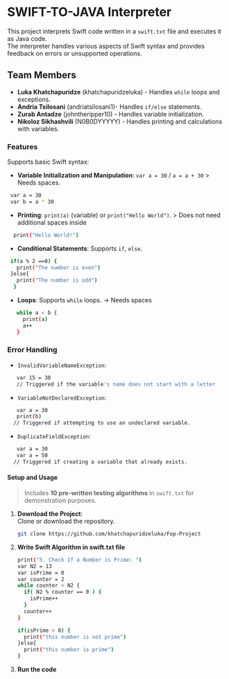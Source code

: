 # **SWIFT-TO-JAVA Interpreter**

This project interprets Swift code written in a `swift.txt` file and executes it as Java code.  
The interpreter handles various aspects of Swift syntax and provides feedback on errors or unsupported operations.

## **Team Members**
- **Luka Khatchapuridze** (khatchapuridzeluka) - Handles `while` loops and exceptions.
- **Andria Tsilosani** (andriatsilosani1)- Handles `if/else` statements.
- **Zurab Antadze** (johntheripper10) - Handles variable initialization.
- **Nikoloz Sikhashvili** (N0B0DYYYYY) - Handles printing and calculations with variables.

### **Features**
Supports basic Swift syntax:
- **Variable Initialization and Manipulation**: `var a = 30` / `a = a + 30` > Needs spaces.
 ```bash
  var a = 30
  var b = a * 30
```
- **Printing**: `print(a)` (variable) or `print("Hello World")`. > Does not need additional spaces inside
```bash
  print("Hello World!")
```
- **Conditional Statements**: Supports `if`, `else`.
```bash
 if(a % 2 ==0) {
   print("The number is even")
 }else{
   print("The number is odd")
  }
```
- **Loops**: Supports `while` loops. -> Needs spaces
```bash
   while a < b {
     print(a)
     a++
   }  
  ```
### **Error Handling**
- `InvalidVariableNameException`:
```bash
   var 15 = 30
   // Triggered if the variable's name does not start with a letter
```
  

- `VariableNotDeclaredException`: 
```bash
   var a = 30
   print(b)
  // Triggered if attempting to use an undeclared variable.
```
- `DuplicateFieldException`:
```bash
   var a = 30
   var a = 50
  // Triggered if creating a variable that already exists.
```

#### **Setup and Usage**
> Includes **10 pre-written testing algorithms** in `swift.txt` for demonstration purposes.
1. **Download the Project**:  
   Clone or download the repository.
   ```bash
   git clone https://github.com/khatchapuridzeluka/Fop-Project
   ```
2. **Write Swift Algorithm in swift.txt file**
   ```bash
   print("5. Check If a Number is Prime: ")
   var N2 = 13
   var isPrime = 0
   var counter = 2
   while counter < N2 {
     if( N2 % counter == 0 ) {
       isPrime++
     }
     counter++
   }
   
   if(isPrime > 0) {
     print("this number is not prime")
   }else{
     print("this number is prime")
   }
   ```
3. **Run the code**
